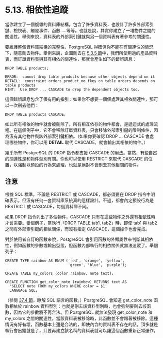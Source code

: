 # 5.13. 相依性追蹤

當你建立了一個複雜的資料庫結構，包含了許多資料表，也設計了許多外部索引鍵、檢視表、觸發事件、函數.....等等。也就是說，其實你建立了一堆物件之間的關連性。舉例來說，資料表的外部索引鍵就與另一個資料表有著參考的關連性。

要維護整個資料庫結構的完整性，PostgreSQL 得確保你不能在有關連性的情況下，隨意刪去物件。舉例來說，企圖刪去在 [5.3.5 節](constraints.md#5-3-5-wai-bu-foreign-keys)中，我們所使用過的產品資料表，而訂單資料表與其有相依的關連性，那就會產生如下的錯誤訊息：

```text
DROP TABLE products;

ERROR:  cannot drop table products because other objects depend on it
DETAIL:  constraint orders_product_no_fkey on table orders depends on table products
HINT:  Use DROP ... CASCADE to drop the dependent objects too.
```

這個錯誤訊息包含了很有用的指引：如果你不想要一個個處理其相依關連性，那可以一次刪去他們：

```text
DROP TABLE products CASCADE;
```

如此所有相依的物件就會被刪除了，所有相互依存的物件都會，是遞迴式的處理流程。在這個例子中，它不會移除訂單資料表，只會移除外部索引鍵的限制條件，因為沒有其他物件與該外部索引鍵相依。（如果你要確認 DROP ... CASCADE 會處理哪些物件，你可以用 **DETAIL** 取代 CASCADE，就會輸出其相依的物件。）

幾乎所有 PostgreSQL 的 DROP 指令都支援 CASCADE 的用法。當然，有些自然的關連性是和物件型別有關。你也可以使用 RESTRICT 來取代 CASCADE 的位置，以強制以預設的行為來處理，也就是絕對不會刪去其他相關的物件。

## 注意

根據 SQL 標準，不論是 RESTRICT 或 CASCADE，都必須要在 DROP 指令中明確表示，但沒有任何一套資料庫系統真的這樣設計。不過，都會內定預設行為是 RESTRICT 或 CASCADE，每個資料庫不同。

如果 DROP 指令列出了多個物件，CASCADE 只有在這些物件之外還有相依性時才會需要。舉個例子，當執行「DROP TABLE tab1, tab2」時，即使 tab1 與 tab2 之間有外部索引鍵的相依關係，而沒有指定 CASCADE，這個操作也會完成。

對於使用者自訂的函數來說，PostgreSQL 會引用函數的外顯屬性來判斷其相依性，例如函數的參數或輸出型態，但函數內部執行的相依關係就無法追蹤了。舉個列子：

```text
CREATE TYPE rainbow AS ENUM ('red', 'orange', 'yellow',
                             'green', 'blue', 'purple');

CREATE TABLE my_colors (color rainbow, note text);

CREATE FUNCTION get_color_note (rainbow) RETURNS text AS
  'SELECT note FROM my_colors WHERE color = $1'
  LANGUAGE SQL;
```

（參閱 [37.4 節](../../server-programming/extending-sql/query-language-functions.md)，瞭解 SQL 語言的函數。）PostgreSQL 會知道 get\_color\_note 函數相依於 rainbow 資料型別：也就是刪去該資料型別時，也會強制要刪去該函數，因為它的參數將不再合法。但 PostgreSQL 就無法發現 get\_color\_note 和 my\_colors 之間的關連性，當該資料表被移除時，此函數並不會跟著被移除。這種情況有好有壞，函數基本上還是合法的，即使內含的資料表不存在的話，頂多就是執行會出錯就是了，只要再建立該名稱的資料表就可以讓這個函數重新正常運作。

